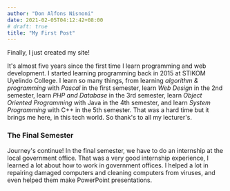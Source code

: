 ```yaml
---
author: "Don Alfons Nisnoni"
date: 2021-02-05T04:12:42+08:00
# draft: true
title: "My First Post"
---
```


Finally, I just created my site!

It's almost five years since the first time I learn programming and web development.
I started learning programming back in 2015 at STIKOM Uyelindo College.
I learn so many things, from learning _algorithm & programming_ with _Pascal_
in the first semester, learn _Web Design_ in the 2nd semester,
learn _PHP and Database_ in the 3rd semester,
learn _Object Oriented Programming_ with Java in the 4th semester,
and learn _System Programming_ with C++ in the 5th semester.
That was a hard time but it brings me here, in this tech world.
So thank's to all my lecturer's.

### The Final Semester

Journey's continue! In the final semester,
we have to do an internship at the local government office.
That was a very good internship experience,
I learned a lot about how to work in government offices.
I helped a lot in repairing damaged computers and cleaning computers from viruses,
and even helped them make PowerPoint presentations.
